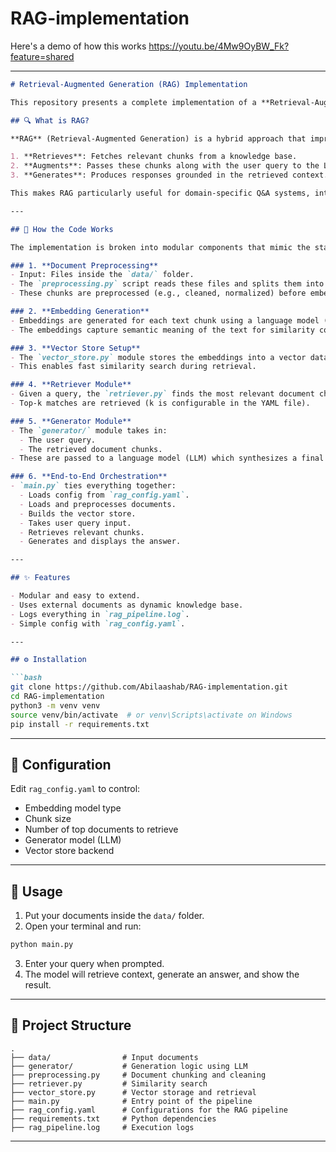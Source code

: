 # RAG-implementation


Here's a demo of how this works
https://youtu.be/4Mw9OyBW_Fk?feature=shared

---

```markdown
# Retrieval-Augmented Generation (RAG) Implementation

This repository presents a complete implementation of a **Retrieval-Augmented Generation (RAG)** pipeline, a powerful method that combines retrieval of external knowledge with the generative capabilities of large language models (LLMs). This allows the model to generate grounded, fact-based answers even when the base LLM has limited contextual memory or out-of-date information.

## 🔍 What is RAG?

**RAG** (Retrieval-Augmented Generation) is a hybrid approach that improves the quality and accuracy of LLM responses by fetching relevant external documents at runtime. Instead of relying solely on the model’s training data, it:

1. **Retrieves**: Fetches relevant chunks from a knowledge base.
2. **Augments**: Passes these chunks along with the user query to the LLM.
3. **Generates**: Produces responses grounded in the retrieved context.

This makes RAG particularly useful for domain-specific Q&A systems, internal knowledge bases, technical documentation bots, and more.

---

## 🧠 How the Code Works

The implementation is broken into modular components that mimic the standard RAG workflow. Here's a breakdown of what happens when you run `main.py`:

### 1. **Document Preprocessing**
- Input: Files inside the `data/` folder.
- The `preprocessing.py` script reads these files and splits them into manageable **chunks** based on a specified `chunk_size`.
- These chunks are preprocessed (e.g., cleaned, normalized) before embedding.

### 2. **Embedding Generation**
- Embeddings are generated for each text chunk using a language model (like Sentence Transformers or OpenAI embeddings, configurable in `rag_config.yaml`).
- The embeddings capture semantic meaning of the text for similarity comparison.

### 3. **Vector Store Setup**
- The `vector_store.py` module stores the embeddings into a vector database (like FAISS, Chroma, or any in-memory vector store).
- This enables fast similarity search during retrieval.

### 4. **Retriever Module**
- Given a query, the `retriever.py` finds the most relevant document chunks by comparing query embeddings with stored vectors.
- Top-k matches are retrieved (k is configurable in the YAML file).

### 5. **Generator Module**
- The `generator/` module takes in:
  - The user query.
  - The retrieved document chunks.
- These are passed to a language model (LLM) which synthesizes a final answer using both the query and context.

### 6. **End-to-End Orchestration**
- `main.py` ties everything together:
  - Loads config from `rag_config.yaml`.
  - Loads and preprocesses documents.
  - Builds the vector store.
  - Takes user query input.
  - Retrieves relevant chunks.
  - Generates and displays the answer.

---

## ✨ Features

- Modular and easy to extend.
- Uses external documents as dynamic knowledge base.
- Logs everything in `rag_pipeline.log`.
- Simple config with `rag_config.yaml`.

---

## ⚙️ Installation

```bash
git clone https://github.com/Abilaashab/RAG-implementation.git
cd RAG-implementation
python3 -m venv venv
source venv/bin/activate  # or venv\Scripts\activate on Windows
pip install -r requirements.txt
```

---

## 🔧 Configuration

Edit `rag_config.yaml` to control:

- Embedding model type
- Chunk size
- Number of top documents to retrieve
- Generator model (LLM)
- Vector store backend

---

## 🚀 Usage

1. Put your documents inside the `data/` folder.
2. Open your terminal and run:

```bash
python main.py
```

3. Enter your query when prompted.
4. The model will retrieve context, generate an answer, and show the result.

---

## 📁 Project Structure

```
.
├── data/                # Input documents
├── generator/           # Generation logic using LLM
├── preprocessing.py     # Document chunking and cleaning
├── retriever.py         # Similarity search
├── vector_store.py      # Vector storage and retrieval
├── main.py              # Entry point of the pipeline
├── rag_config.yaml      # Configurations for the RAG pipeline
├── requirements.txt     # Python dependencies
├── rag_pipeline.log     # Execution logs
```

---

